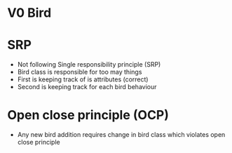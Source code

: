# V0 Bird
# SRP
* Not following Single responsibility principle (SRP)
* Bird class is responsible for too may things 
* First is keeping track of is attributes (correct)
* Second is keeping track for each bird behaviour

# Open close principle (OCP) 
* Any new bird addition requires change in bird class which 
violates open close principle